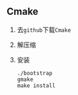 ## Cmake

1. 去`github`下载`Cmake`

2. 解压缩

3. 安装

   ```shell
   ./bootstrap
   gmake
   make install
   ```

   